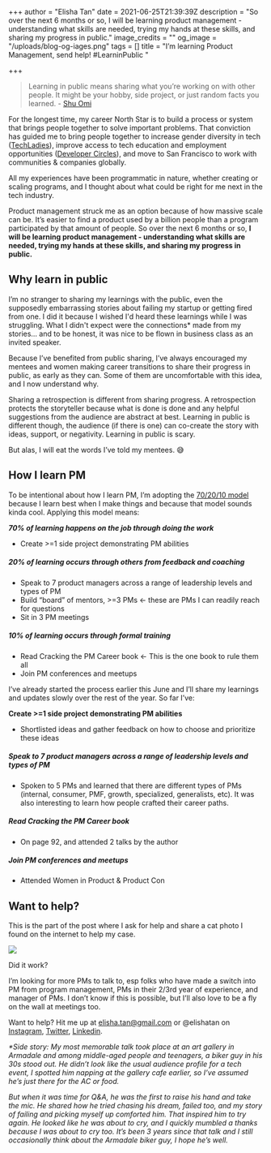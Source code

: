 +++
author = "Elisha Tan"
date = 2021-06-25T21:39:39Z
description = "So over the next 6 months or so, I will be learning product management - understanding what skills are needed, trying my hands at these skills, and sharing my progress in public."
image_credits = ""
og_image = "/uploads/blog-og-iages.png"
tags = []
title = "I’m learning Product Management, send help! #LearninPublic "

+++
> Learning in public means sharing what you’re working on with other people. It might be your hobby, side project, or just random facts you learned. - [Shu Omi](https://medium.com/my-learning-journal/why-you-should-learn-in-public-4fd3a6239549)

For the longest time, my career North Star is to build a process or system that brings people together to solve important problems. That conviction has guided me to bring people together to increase gender diversity in tech ([TechLadies](https://techladies.co/)), improve access to tech education and employment opportunities ([Developer Circles](https://www.elishatan.com/post/lessons-i-learned-from-leading-72-dev-community-leaders/)), and move to San Francisco to work with communities & companies globally.

All my experiences have been programmatic in nature, whether creating or scaling programs, and I thought about what could be right for me next in the tech industry.

Product management struck me as an option because of how massive scale can be. It’s easier to find a product used by a billion people than a program participated by that amount of people. So over the next 6 months or so, **I will be learning product management - understanding what skills are needed, trying my hands at these skills, and sharing my progress in public.**

## **Why learn in public**

I’m no stranger to sharing my learnings with the public, even the supposedly embarrassing stories about failing my startup or getting fired from one. I did it because I wished I'd heard these learnings while I was struggling. What I didn't expect were the connections* made from my stories… and to be honest, it was nice to be flown in business class as an invited speaker.

Because I’ve benefited from public sharing, I’ve always encouraged my mentees and women making career transitions to share their progress in public, as early as they can. Some of them are uncomfortable with this idea, and I now understand why.

Sharing a retrospection is different from sharing progress. A retrospection protects the storyteller because what is done is done and any helpful suggestions from the audience are abstract at best. Learning in public is different though, the audience (if there is one) can co-create the story with ideas, support, or negativity. Learning in public is scary.

But alas, I will eat the words I’ve told my mentees. 😅

## How I learn PM

To be intentional about how I learn PM, I’m adopting the [70/20/10 model](https://en.wikipedia.org/wiki/70/20/10_Model_(Learning_and_Development)) because I learn best when I make things and because that model sounds kinda cool. Applying this model means:

**_70% of learning happens on the job through doing the work_**

* Create >=1 side project demonstrating PM abilities

##### _20% of learning occurs through others from feedback and coaching_

* Speak to 7 product managers across a range of leadership levels and types of PM
* Build “board” of mentors, >=3 PMs <- these are PMs I can readily reach for questions
* Sit in 3 PM meetings

##### _10% of learning occurs through formal training_

* Read Cracking the PM Career book <- This is the one book to rule them all
* Join PM conferences and meetups

I’ve already started the process earlier this June and I’ll share my learnings and updates slowly over the rest of the year. So far I’ve:

**Create >=1 side project demonstrating PM abilities**

* Shortlisted ideas and gather feedback on how to choose and prioritize these ideas

##### Speak to 7 product managers across a range of leadership levels and types of PM

* Spoken to 5 PMs and learned that there are different types of PMs (internal, consumer, PMF, growth, specialized, generalists, etc). It was also interesting to learn how people crafted their career paths.

##### Read Cracking the PM Career book

* On page 92, and attended 2 talks by the author

##### Join PM conferences and meetups

* Attended Women in Product & Product Con

## Want to help?

This is the part of the post where I ask for help and share a cat photo I found on the internet to help my case.

![](/uploads/cat.jpeg)

Did it work?

I’m looking for more PMs to talk to, esp folks who have made a switch into PM from program management, PMs in their 2/3rd year of experience, and manager of PMs. I don’t know if this is possible, but I’ll also love to be a fly on the wall at meetings too.

Want to help? Hit me up at [elisha.tan@gmail.com](mailto:elisha.tan@gmail.com) or @elishatan on [Instagram](https://www.instagram.com/elishatan/), [Twitter](https://twitter.com/elishatan), [Linkedin](https://www.linkedin.com/in/elishatan/). 

_*Side story: My most memorable talk took place at an art gallery in Armadale and among middle-aged people and teenagers, a biker guy in his 30s stood out. He didn’t look like the usual audience profile for a tech event, I spotted him napping at the gallery cafe earlier, so I’ve assumed he’s just there for the AC or food._

_But when it was time for Q&A, he was the first to raise his hand and take the mic. He shared how he tried chasing his dream, failed too, and my story of failing and picking myself up comforted him. That inspired him to try again. He looked like he was about to cry, and I quickly mumbled a thanks because I was about to cry too. It’s been 3 years since that talk and I still occasionally think about the Armadale biker guy, I hope he’s well._